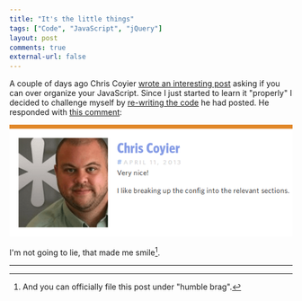 ```yaml
---
title: "It's the little things"
tags: ["Code", "JavaScript", "jQuery"]
layout: post
comments: true
external-url: false
---
```


A couple of days ago Chris Coyier [wrote an interesting post](http://css-tricks.com/can-you-over-organize-javascript/) asking if you can over organize your JavaScript. Since I just started to learn it "properly" I decided to challenge myself by [re-writing the code](http://snippi.com/s/r5kl9vo) he had posted. He responded with [this comment](http://css-tricks.com/can-you-over-organize-javascript/#comment-366077):

![A very nice comment from Chris Coyier](/images/blog/2013-04-12-css-tricks.png)

I'm not going to lie, that made me smile[^20130412-1].

* * *

[^20130412-1]: And you can officially file this post under "humble brag".
